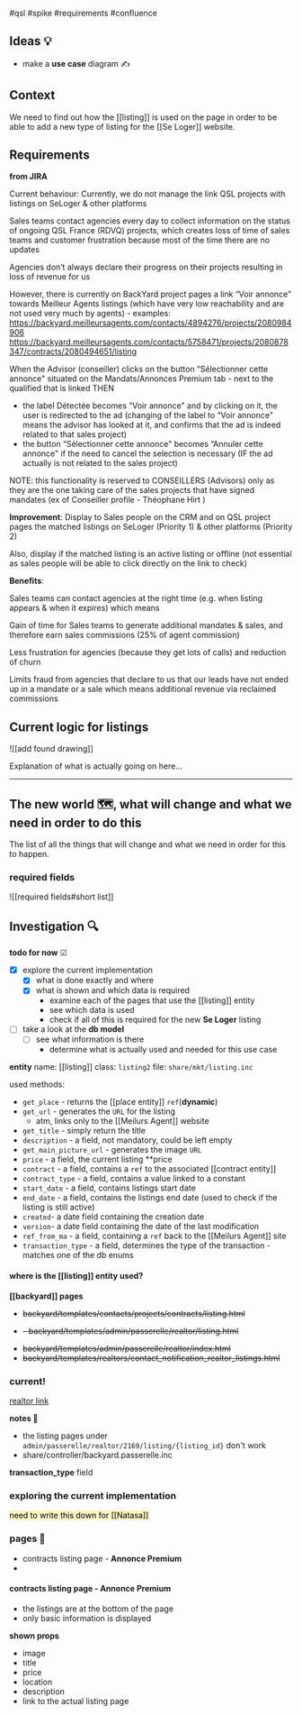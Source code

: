 #qsl #spike #requirements #confluence
## Ideas 💡

- make a **use case** diagram ✍

## Context

We need to find out how the [[listing]] is used on the page in order to be able to add a new type of listing for the [[Se Loger]] website.

## Requirements

**from JIRA**

Current behaviour: 
Currently, we do not manage the link QSL projects with listings on SeLoger & other platforms 

Sales teams contact agencies every day to collect information on the status of ongoing QSL France (RDVQ) projects, which creates loss of time of sales teams and customer frustration because most of the time there are no updates

Agencies don’t always declare their progress on their projects resulting in loss of revenue for us

However, there is currently on BackYard project pages a link “Voir annonce” towards Meilleur Agents listings (which have very low reachability and are not used very much by agents) - examples: https://backyard.meilleursagents.com/contacts/4894276/projects/2080984906 https://backyard.meilleursagents.com/contacts/5758471/projects/2080878347/contracts/2080494651/listing

When the Advisor (conseiller) clicks on the button “Sélectionner cette annonce" situated on the Mandats/Annonces Premium tab - next to the qualified that is linked
THEN 
- the label Détectée becomes “Voir annonce" and by clicking on it, the user is redirected to the ad (changing of the label to “Voir annonce" means the advisor has looked at it, and confirms that the ad is indeed related to that sales project)
- the button “Sélectionner cette annonce" becomes “Annuler cette annonce" if the need to cancel the selection is necessary (IF the ad actually is not related to the sales project)

NOTE: this functionality is reserved to CONSEILLERS (Advisors) only as they are the one taking care of the sales projects that have signed mandates (ex of Conseiller profile - Théophane Hirt )

**Improvement**:
Display to Sales people on the CRM and on QSL project pages the matched listings on SeLoger (Priority 1) & other platforms (Priority 2) 

Also, display if the matched listing is an active listing or offline (not essential as sales people will be able to click directly on the link to check)

**Benefits**:

Sales teams can contact agencies at the right time (e.g. when listing appears & when it expires) which means 

Gain of time for Sales teams to generate additional mandates & sales, and therefore earn sales commissions (25% of agent commission)

Less frustration for agencies (because they get lots of calls) and reduction of churn			

Limits fraud from agencies that declare to us that our leads have not ended up in a mandate or a sale which means additional revenue via reclaimed commissions

## Current logic for listings

![[add found drawing]]

Explanation of what is actually going on here...

---

## The new world 🗺, what will change and what we need in order to do this

The list of all the things that will change and what we need in order for this to happen.
### required fields

![[required fields#short list]]
## Investigation 🔍

**todo for now** ☑
- [x] explore the current implementation
	- [x] what is done exactly and where
	- [x] what is shown and which data is required
		- examine each of the pages that use the [[listing]] entity
		- see which data is used 
		- check if all of this is required for the new **Se Loger** listing
- [ ] take a look at the **db model**
	- [ ] see what information is there
		- determine what is actually used and needed for this use case

**entity**
name: [[listing]]
class: `listing2`
file: `share/mkt/listing.inc`

used methods:
- `get_place` - returns the [[place entity]] `ref`(**dynamic**)
- `get_url` - generates the `URL` for the listing
	- atm, links only to the [[Meilurs Agent]] website
- `get_title` - simply return the title
- `description` - a field, not mandatory, could be left empty
- `get_main_picture_url` - generates the image `URL`
- `price` - a field, the current listing **price
- `contract` - a field, contains a `ref` to the associated [[contract entity]]
- `contract_type` - a field, contains a value linked to a constant
- `start_date` - a field,  contains listings start date
- `end_date` - a field, contains the listings end date (used to check if the listing is still active)
- `created`- a date field containing the creation date
- `version`- a date field containing the date of the last modification
- `ref_from_ma` - a field, containing a `ref` back to the [[Meilurs Agent]] site
- `transaction_type` - a field, determines the type of the transaction  - matches one of the db enums

#### where is the [[listing]] entity used?

**[[backyard]] pages**
* ~~backyard/templates/contacts/projects/contracts/listing.html~~
- ~~- backyard/templates/admin/passerelle/realtor/listing.html~~
* ~~backyard/templates/admin/passerelle/realtor/index.html~~
* ~~backyard/templates/realtors/contact_notification_realtor_listings.html~~

### current!
[realtor link ](http://localhost:8001/admin/passerelle/realtor/2167)

**notes 📔**
 - the listing pages under `admin/passerelle/realtor/2169/listing/{listing_id}` don't work
 - share/controller/backyard.passerelle.inc

**transaction_type** field

### exploring the current implementation

<mark style="background: #FFF3A3A6;">need to write this down for [[Natasa]]</mark>

### pages 📄

- contracts listing page - **Annonce Premium**
-  

#### contracts listing page - **Annonce Premium**

- the listings are at the bottom of the page
- only basic information is displayed

**shown props**

- image
- title
- price
- location
- description
- link to the actual listing page